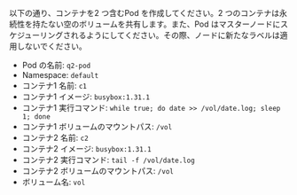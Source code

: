 以下の通り、コンテナを2 つ含むPod を作成してください。2 つのコンテナは永続性を持たない空のボリュームを共有します。また、Pod はマスターノードにスケジューリングされるようにしてください。その際、ノードに新たなラベルは適用しないでください。

- Pod の名前: `q2-pod`  
- Namespace: `default`  
- コンテナ1 名前: `c1`  
- コンテナ1 イメージ: `busybox:1.31.1`
- コンテナ1 実行コマンド: `while true; do date >> /vol/date.log; sleep 1; done`
- コンテナ1 ボリュームのマウントパス: `/vol`
- コンテナ2 名前: `c2`
- コンテナ2 イメージ: `busybox:1.31.1` 
- コンテナ2 実行コマンド: `tail -f /vol/date.log`
- コンテナ2 ボリュームのマウントパス: `/vol`
- ボリューム名: `vol`



